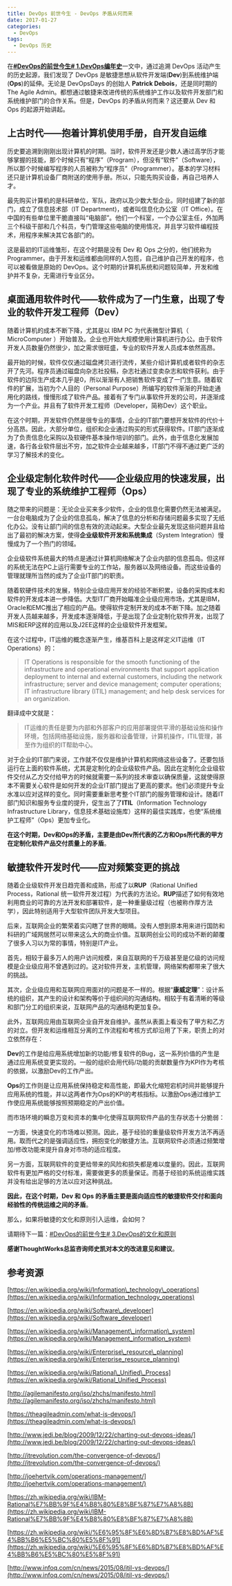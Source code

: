 ```yaml
---
title: DevOps 前世今生 - DevOps 矛盾从何而来
date: 2017-01-27
categories: 
  - DevOps
tags:
  - DevOps 历史
---
```


在[**#DevOps的前世今生# 1.DevOps编年史**](https://www.guyu.me/blogs/2016-11-27-devops-annals)一文中，通过追溯 DevOps 活动产生的历史起源，我们发现了 DevOps 是敏捷思想从软件开发端(**Dev**)到系统维护端(**Ops**)的延伸。无论是 DevOpsDays 的创始人 **Patrick Debois**，还是同时期的 The Agile Admin。都想通过敏捷来改进传统的系统维护工作以及软件开发部门和系统维护部门的合作关系。但是，DevOps 的矛盾从何而来？这还要从 Dev 和 Ops 的起源开始讲起。

## 上古时代——抱着计算机使用手册，自开发自运维

历史要追溯到刚刚出现计算机的时期。当时，软件开发还是少数人通过高学历才能够掌握的技能，那个时候只有“程序”（Program），但没有“软件”（Software），所以那个时候编写程序的人员被称为“程序员”（Programmer）。基本的学习材料还只是计算机设备厂商附送的使用手册。所以，只能先购买设备，再自己培养人才。

最先购买计算机的是科研单位，军队，政府以及少数大型企业。同时组建了新的部门，成立了信息技术部（IT Department)，或者叫信息化办公室（IT Office）。在中国的有些单位里干脆直接叫“电脑部”。他们一个科室，一个办公室主任，外加两三个科级干部和几个科员，专门管理这些电脑的使用情况，并且学习软件编程技术，用程序来解决其它各部门的。

这是最初的IT运维雏形，在这个时期是没有 Dev 和 Ops 之分的，他们统称为 Programmer。由于开发和运维都由同样的人包揽，自己维护自己开发的程序，也可以被看做是原始的 DevOps。这个时期的计算机系统和问题较简单，开发和维护并不复杂，无需进行专业区分。

## 桌面通用软件时代——软件成为了一门生意，出现了专业的软件开发工程师（**Dev**）

随着计算机的成本不断下降，尤其是以 IBM PC 为代表微型计算机（ MicroComputer ）开始普及。企业也开始大规模使用计算机进行办公。由于软件开发人员数量仍然很少，加之需求很旺盛，专业的软件开发人员成本依然高昂。

最开始的时候，软件仅仅通过磁盘拷贝进行流传，某些介绍计算机或者软件的杂志开了先河。程序员通过磁盘向杂志社投稿，杂志社通过变卖杂志和软件获利。由于软件的边际生产成本几乎是0，所以渐渐有人把销售软件变成了一门生意。随着软件的扩展，当初为个人目的（Personal
Purpose）所编写的软件渐渐的开始走通用化的路线，慢慢形成了软件产品。接着有了专门从事软件开发的公司，并逐渐成为一个产业。并且有了软件开发工程师（Developer，简称Dev）这个职业。

在这个时期，开发软件仍然是很专业的事情，企业的IT部门要想开发软件的代价十分高昂。因此，大部分单位，组织和企业通过购买的形式获得软件。IT部门逐渐成为了负责信息化采购以及软硬件基本操作培训的部门。此外，由于信息化发展加速，各行各业软件层出不穷，加之软件企业越来越多，IT部门不得不通过更广泛的学习了解技术的变化。

## 企业级定制化软件时代——企业级应用的快速发展，出现了专业的系统维护工程师（**Ops**）

随之带来的问题是：无论企业买来多少软件，企业的信息化需要仍然无法被满足。一台台电脑成为了企业的信息孤岛，解决了信息的分析和存储问题最多实现了无纸化办公。没有让部门间的信息有效的流动起来。大型企业最先发现这些问题并且给出了最初的解决方案，使得**企业级软件开发和系统集成**（System Integration）慢慢成为了一个热门的领域。

企业级软件系统最大的特点是通过计算机网络解决了企业内部的信息孤岛。但这样的系统无法在PC上运行需要专业的工作站，服务器以及网络设备。而这些设备的管理就理所当然的成为了企业IT部门的职责。

随着软硬件技术的发展，特别企业级应用开发的经验不断积累，设备的采购成本和软件的开发成本进一步降低。大型IT厂商开始瞄准企业级应用市场，尤其是IBM，Oracle和EMC推出了相应的产品。使得软件定制开发的成本不断下降。加之随着开发人员越来越多，开发成本逐渐降低，于是出现了企业定制化软件开发，出现了MIS和ERP这样的应用以及J2EE这样的企业级软件开发框架。

在这个过程中，IT运维的概念逐渐产生，维基百科上是这样定义IT运维（IT Operations）的：

> IT Operations is responsible for the smooth functioning of the infrastructure and operational environments that support application deployment to internal and external customers, including the network infrastructure; server and device management; computer operations; IT infrastructure library (ITIL) management; and help desk services for an organization.

翻译成中文就是：

> IT运维的责任是要为内部和外部客户的应用部署提供平滑的基础设施和操作环境，包括网络基础设施，服务器和设备管理，计算机操作，ITIL管理，甚至作为组织的IT帮助中心。

对于企业的IT部门来说，工作就不仅仅是维护计算机和网络这些设备了。还要包括运行在上面的软件系统，尤其是定制化的企业级软件产品。因此在定制化企业级软件交付从乙方交付给甲方的时候就需要一系列的技术审查以确保质量，这就使得原本不需要关心软件是如何开发的企业IT部门提出了更高的要求。他们必须提升专业水准以应对这样的变化。同时需要重新思考整个IT部门的服务管理和设计。随着IT部门知识和服务专业度的提升，促生出了了**ITIL**（Information
Technology Infrastructure
Library，信息技术基础设施库）这样的最佳实践库，也使“系统维护工程师”（Ops）更加专业化。

**在这个时期，Dev和Ops的矛盾，主要是由Dev所代表的乙方和Ops所代表的甲方在定制化软件产品交付质量上的矛盾**。

## 敏捷软件开发时代——应对频繁变更的挑战

随着企业级软件开发日趋完善和成熟，形成了以**RUP**（Rational Unified Process，Rational 统一软件开发过程）为代表的方法论。**RUP**描述了如何有效地利用商业的可靠的方法开发和部署软件，是一种重量级过程（也被称作厚方法学），因此特别适用于大型软件团队开发大型项目。

后来，互联网企业的繁荣着实闪瞎了世界的眼睛。没有人想到原本用来进行国防和科研的广域网居然可以带来这么大的商业价值。互联网创业公司的成功不断的颠覆了很多人习以为常的事情，特别是IT产业。

首先，相较于最多万人的用户访问规模，来自互联网的千万级甚至是亿级的访问规模是企业级应用不曾遇到过的。这对软件开发，主机管理，网络架构都带来了很大的挑战。

其次，企业级应用和互联网应用面对的问题是不一样的。根据“**康威定理**”：设计系统的组织，其产生的设计和架构等价于组织间的沟通结构。相较于有着清晰的等级和部门分工的组织来说，互联网产品的沟通结构更加复杂。

此外，互联网应用由互联网企业自开发自维护。虽然从表面上看没有了甲方和乙方的对立。但开发和运维相互分离的工作流程和考核方式却沿用了下来，职责上的对立依然存在：

**Dev**的工作是给应用系统增加新的功能/修复软件的Bug，这一系列价值的产生是通过应用系统变更实现的。一般的组织会用代码/功能的贡献数量作为KPI作为考核的依据，以激励Dev的工作产出。

**Ops**的工作则是让应用系统保持稳定和高性能，即最大化缩短宕机时间并能够提升应用系统的性能，并以这两者作为Ops的KPI的考核指标。以激励Ops通过维护工作使应用系统能够按照预期稳定的产出价值。

而市场环境的瞬息万变和资本的集中化使得互联网软件产品的生存状态十分脆弱：

一方面，快速变化的市场难以预测。因此，基于经验的重量级软件开发方法不再适用。取而代之的是强调适应性，拥抱变化的敏捷方法。互联网软件必须通过频繁增加/修改功能来提升自身对市场的适应程度。

另一方面，互联网软件的变更给带来的风险和损失都是难以度量的。因此，互联网软件有更加严格的交付标准，需要做更多的质量保证。而基于经验的系统运维实践并没有给出足够的方法以应对这种挑战。

**因此，在这个时期，Dev 和 Ops 的矛盾主要是面向适应性的敏捷软件交付和面向经验性的传统运维之间的矛盾**。

那么，如果将敏捷的文化和原则引入运维，会如何？

请期待下一篇：[#DevOps的前世今生# 3.DevOps的文化和原则](https://www.guyu.me/blogs/2017-02-14-core-devops-concepts)

**感谢ThoughtWorks总监咨询师史凯对本文的改进意见和建议**。

## 参考资源

[https://en.wikipedia.org/wiki/Information\_technology\_operations](https://en.wikipedia.org/wiki/Information_technology_operations)

[https://en.wikipedia.org/wiki/Software\_developer](https://en.wikipedia.org/wiki/Software_developer)

[https://en.wikipedia.org/wiki/Management\_information\_system](https://en.wikipedia.org/wiki/Management_information_system)

[https://en.wikipedia.org/wiki/Enterprise\_resource\_planning](https://en.wikipedia.org/wiki/Enterprise_resource_planning)

[https://en.wikipedia.org/wiki/Rational\_Unified\_Process](https://en.wikipedia.org/wiki/Rational_Unified_Process)

[http://agilemanifesto.org/iso/zhchs/manifesto.html](http://agilemanifesto.org/iso/zhchs/manifesto.html)

[https://theagileadmin.com/what-is-devops/](https://theagileadmin.com/what-is-devops/)

[http://www.jedi.be/blog/2009/12/22/charting-out-devops-ideas/](http://www.jedi.be/blog/2009/12/22/charting-out-devops-ideas/)

[http://itrevolution.com/the-convergence-of-devops/](http://itrevolution.com/the-convergence-of-devops/)

[http://joehertvik.com/operations-management/](http://joehertvik.com/operations-management/)

[https://zh.wikipedia.org/wiki/IBM-Rational%E7%BB%9F%E4%B8%80%E8%BF%87%E7%A8%8B](https://zh.wikipedia.org/wiki/IBM-Rational%E7%BB%9F%E4%B8%80%E8%BF%87%E7%A8%8B)

[https://zh.wikipedia.org/wiki/%E6%95%8F%E6%8D%B7%E8%BD%AF%E4%BB%B6%E5%BC%80%E5%8F%91](https://zh.wikipedia.org/wiki/%E6%95%8F%E6%8D%B7%E8%BD%AF%E4%BB%B6%E5%BC%80%E5%8F%91)

[http://www.infoq.com/cn/news/2015/08/itil-vs-devops/](http://www.infoq.com/cn/news/2015/08/itil-vs-devops/)
